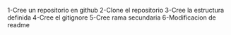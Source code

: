 1-Cree un repositorio en github
2-Clone el repositorio
3-Cree la estructura definida
4-Cree el gitignore
5-Cree rama secundaria
6-Modificacion de readme